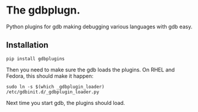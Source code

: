 # The gdbplugn.

Python plugins for gdb making debugging various languages with gdb easy.

## Installation

    pip install gdbplugins

Then you need to make sure the gdb loads the plugins. On RHEL and Fedora, this 
should make it happen:

    sudo ln -s $(which _gdbplugin_loader) /etc/gdbinit.d/_gdbplugin_loader.py

Next time you start gdb, the plugins should load.

